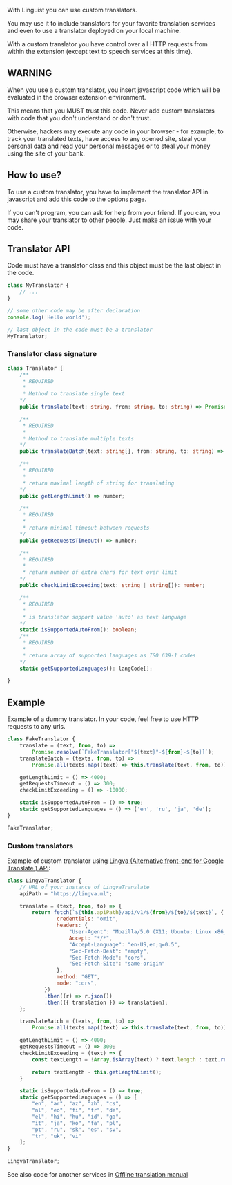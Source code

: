 With Linguist you can use custom translators.

You may use it to include translators for your favorite translation services and even to use a translator deployed on your local machine.

With a custom translator you have control over all HTTP requests from within the extension (except text to speech services at this time).

## WARNING

When you use a custom translator, you insert javascript code which will be evaluated in the browser extension environment.

This means that you MUST trust this code. Never add custom translators with code that you don't understand or don't trust.

Otherwise, hackers may execute any code in your browser - for example, to track your translated texts, have access to any opened site, steal your personal data and read your personal messages or to steal your money using the site of your bank.

## How to use?

To use a custom translator, you have to implement the translator API in javascript and add this code to the options page.

If you can't program, you can ask for help from your friend. If you can, you may share your translator to other people. Just make an issue with your code.

## Translator API

Code must have a translator class and this object must be the last object in the code.

```js
class MyTranslator {
	// ...
}

// some other code may be after declaration
console.log('Hello world');

// last object in the code must be a translator
MyTranslator;
```

### Translator class signature

```ts
class Translator {
	/**
	 * REQUIRED
	 *
	 * Method to translate single text
	*/
	public translate(text: string, from: string, to: string) => Promise<string>;

	/**
	 * REQUIRED
	 *
	 * Method to translate multiple texts
	*/
	public translateBatch(text: string[], from: string, to: string) => Promise<string>;

	/**
	 * REQUIRED
	 *
	 * return maximal length of string for translating
	*/
	public getLengthLimit() => number;

	/**
	 * REQUIRED
	 *
	 * return minimal timeout between requests
	*/
	public getRequestsTimeout() => number;

	/**
	 * REQUIRED
	 *
	 * return number of extra chars for text over limit
	*/
	public checkLimitExceeding(text: string | string[]): number;

	/**
	 * REQUIRED
	 *
	 * is translator support value 'auto' as text language
	*/
	static isSupportedAutoFrom(): boolean;
	/**
	 * REQUIRED
	 *
	 * return array of supported languages as ISO 639-1 codes
	*/
	static getSupportedLanguages(): langCode[];

}
```

## Example

Example of a dummy translator. In your code, feel free to use HTTP requests to any urls.

```js
class FakeTranslator {
	translate = (text, from, to) =>
		Promise.resolve(`FakeTranslator["${text}"-${from}-${to}]`);
	translateBatch = (texts, from, to) =>
		Promise.all(texts.map((text) => this.translate(text, from, to)));

	getLengthLimit = () => 4000;
	getRequestsTimeout = () => 300;
	checkLimitExceeding = () => -10000;

	static isSupportedAutoFrom = () => true;
	static getSupportedLanguages = () => ['en', 'ru', 'ja', 'de'];
}

FakeTranslator;
```

### Custom translators

Example of custom translator using [Lingva (Alternative front-end for Google Translate ) API](https://github.com/thedaviddelta/lingva-translate):

```js
class LingvaTranslator {
    // URL of your instance of LingvaTranslate
    apiPath = "https://lingva.ml";

    translate = (text, from, to) => {
        return fetch(`${this.apiPath}/api/v1/${from}/${to}/${text}`, {
                credentials: "omit",
                headers: {
                    "User-Agent": "Mozilla/5.0 (X11; Ubuntu; Linux x86_64; rv:99.0) Gecko/20100101 Firefox/99.0",
                    Accept: "*/*",
                    "Accept-Language": "en-US,en;q=0.5",
                    "Sec-Fetch-Dest": "empty",
                    "Sec-Fetch-Mode": "cors",
                    "Sec-Fetch-Site": "same-origin"
                },
                method: "GET",
                mode: "cors",
            })
            .then((r) => r.json())
            .then(({ translation }) => translation);
    };

    translateBatch = (texts, from, to) =>
        Promise.all(texts.map((text) => this.translate(text, from, to)));

    getLengthLimit = () => 4000;
    getRequestsTimeout = () => 300;
    checkLimitExceeding = (text) => {
        const textLength = !Array.isArray(text) ? text.length : text.reduce((len, text) => len + text.length, 0);

        return textLength - this.getLengthLimit();
    }

    static isSupportedAutoFrom = () => true;
    static getSupportedLanguages = () => [
        "en", "ar", "az", "zh", "cs",
        "nl", "eo", "fi", "fr", "de",
        "el", "hi", "hu", "id", "ga",
        "it", "ja", "ko", "fa", "pl",
        "pt", "ru", "sk", "es", "sv",
        "tr", "uk", "vi"
    ];
}

LingvaTranslator;
```

See also code for another services in [Offline translation manual](./manuals/OfflineTranslation.md)
